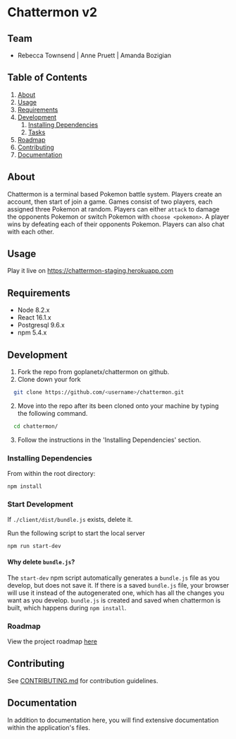 # Chattermon v2

## Team

  - Rebecca Townsend | Anne Pruett | Amanda Bozigian

## Table of Contents

1. [About](#about)
1. [Usage](#usage)
1. [Requirements](#requirements)
1. [Development](#development)
    1. [Installing Dependencies](#installing-dependencies)
    1. [Tasks](#tasks)
1. [Roadmap](#roadmap)
1. [Contributing](#contributing)
1. [Documentation](#documentation)

## About
Chattermon is a terminal based Pokemon battle system. Players create an account, then start of join a game. Games consist of two players, each assigned three Pokemon at random. Players can either `attack` to damage the opponents Pokemon or switch Pokemon with `choose <pokemon>`. A player wins by defeating each of their opponents Pokemon. Players can also chat with each other.

## Usage

Play it live on https://chattermon-staging.herokuapp.com

## Requirements

- Node 8.2.x
- React 16.1.x
- Postgresql 9.6.x
- npm 5.4.x

## Development

1. Fork the repo from goplanetx/chattermon on github.
2. Clone down your fork
  ```sh
    git clone https://github.com/<username>/chattermon.git
  ```
2. Move into the repo after its been cloned onto your machine by typing the following command.
  ```sh
    cd chattermon/
  ```
3. Follow the instructions in the 'Installing Dependencies' section.

### Installing Dependencies

From within the root directory:

```
npm install
```
### Start Development

If `./client/dist/bundle.js` exists, delete it.

Run the following script to start the local server
```
npm run start-dev
```

#### Why delete `bundle.js`?

The `start-dev` npm script automatically generates a `bundle.js` file as you develop, but does not save it. If there is a saved `bundle.js` file, your browser will use it instead of the autogenerated one, which has all the changes you want as you develop. `bundle.js` is created and saved when chattermon is built, which happens during `npm install`.

### Roadmap

View the project roadmap [here](https://docs.google.com/document/d/1mBfAHCNSak541w8oDZowPDuxSAd0IjmPGGBrvBIoqh0/edit)


## Contributing

See [CONTRIBUTING.md](CONTRIBUTING.md) for contribution guidelines.

## Documentation

In addition to documentation here, you will find extensive documentation within the application's files.
